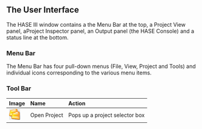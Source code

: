 ## The User Interface

The HASE III window contains a the Menu Bar at the top, a Project View panel, aProject Inspector panel, an Output panel (the HASE Console) and a status line at the bottom.

### Menu Bar

The Menu Bar has four pull-down menus (File, View, Project and Tools) and individual icons corresponding to the various menu items.

### Tool Bar

| Image | Name | Action|
|:-------|:-----------|:-------------------|
|<img  src="images/proj-butt.gif" alt="project button">|Open Project|Pops up a project selector box|

